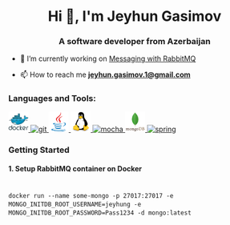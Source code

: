<h1 align="center">Hi 👋, I'm Jeyhun Gasimov</h1>
<h3 align="center">A software developer from Azerbaijan</h3>

- 🔭 I’m currently working on [Messaging with RabbitMQ](https://github.com/jeyhung/messaging-with-rabbitMQ)

- 📫 How to reach me **jeyhun.gasimov.1@gmail.com**

<h3 align="left">Languages and Tools:</h3>
<p align="left"> 
    <a href="https://www.docker.com/" target="_blank"> <img src="https://raw.githubusercontent.com/devicons/devicon/master/icons/docker/docker-original-wordmark.svg" alt="docker" width="40" height="40"/> </a> 
    <a href="https://git-scm.com/" target="_blank"> <img src="https://www.vectorlogo.zone/logos/git-scm/git-scm-icon.svg" alt="git" width="40" height="40"/> </a> 
    <a href="https://www.java.com" target="_blank"> <img src="https://raw.githubusercontent.com/devicons/devicon/master/icons/java/java-original.svg" alt="java" width="40" height="40"/> </a> 
    <a href="https://www.linux.org/" target="_blank"> <img src="https://raw.githubusercontent.com/devicons/devicon/master/icons/linux/linux-original.svg" alt="linux" width="40" height="40"/> </a> 
    <a href="https://mochajs.org" target="_blank"> <img src="https://www.vectorlogo.zone/logos/mochajs/mochajs-icon.svg" alt="mocha" width="40" height="40"/> </a> 
    <a href="https://www.postgresql.org" target="_blank"> <img src="https://raw.githubusercontent.com/devicons/devicon/master/icons/mongodb/mongodb-original-wordmark.svg" alt="mongodb" width="40" height="40"/> </a> 
    <a href="https://spring.io/" target="_blank"> <img src="https://www.vectorlogo.zone/logos/springio/springio-icon.svg" alt="spring" width="40" height="40"/> </a> 
</p>

<h3 align="left">Getting Started</h3>
<h4 align="left">1. Setup RabbitMQ container on Docker</h4>
<code>
docker run --name some-mongo -p 27017:27017 -e MONGO_INITDB_ROOT_USERNAME=jeyhung -e MONGO_INITDB_ROOT_PASSWORD=Pass1234 -d mongo:latest
</code>